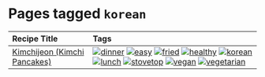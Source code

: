 # Pages tagged `korean`

|Recipe Title|Tags
|:---|:---|
|[Kimchijeon (Kimchi Pancakes)](../recipes/kimchipancakes.md)|<a href="tags/dinner.md"><img src="https://img.shields.io/badge/tag-dinner-945e60" alt="dinner" /></a> <a href="tags/easy.md"><img src="https://img.shields.io/badge/tag-easy-72fcc" alt="easy" /></a> <a href="tags/fried.md"><img src="https://img.shields.io/badge/tag-fried-379a95" alt="fried" /></a> <a href="tags/healthy.md"><img src="https://img.shields.io/badge/tag-healthy-7ca620" alt="healthy" /></a> <a href="tags/korean.md"><img src="https://img.shields.io/badge/tag-korean-4e6ea" alt="korean" /></a> <a href="tags/lunch.md"><img src="https://img.shields.io/badge/tag-lunch-be57aa" alt="lunch" /></a> <a href="tags/stovetop.md"><img src="https://img.shields.io/badge/tag-stovetop-9bf4b7" alt="stovetop" /></a> <a href="tags/vegan.md"><img src="https://img.shields.io/badge/tag-vegan-6f4790" alt="vegan" /></a> <a href="tags/vegetarian.md"><img src="https://img.shields.io/badge/tag-vegetarian-473080" alt="vegetarian" /></a>|